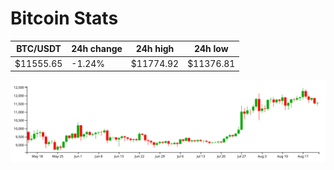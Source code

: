 # Bitcoin Stats

BTC/USDT|24h change|24h high|24h low|
|---|---|---|---|
|$11555.65|-1.24%|$11774.92|$11376.81|

<img src="./chart.svg">
